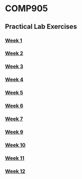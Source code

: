 # COMP905

## Practical Lab Exercises

### [Week 1](/week1/ple)
### [Week 2](/week2/ple)
### [Week 3](/week3/ple)
### [Week 4](/week4/ple)
### [Week 5](/week5/ple)
### [Week 6](/week6/ple)
### [Week 7](/week7/ple)
### [Week 9](/week9/ple)
### [Week 10](/week10/ple)
### [Week 11](/week11/ple)
### [Week 12](/week12/ple)
